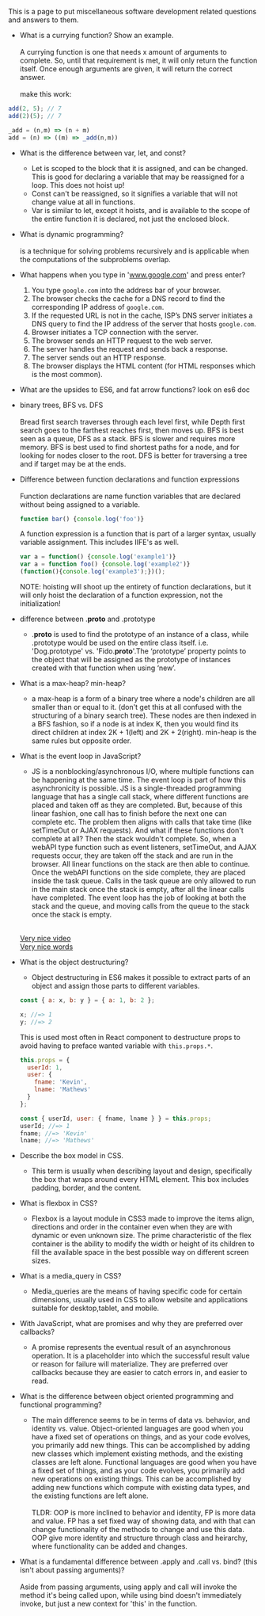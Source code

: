 This is a page to put miscellaneous software development
related questions and answers to them.


* What is a currying function? Show an example.
<br><br> A currying function is one that needs x amount of arguments to complete. So, until that requirement is met, it will only return the function itself. Once enough arguments are given, it will return the correct answer.
<br><br> make this work:
```javascript
add(2, 5); // 7
add(2)(5); // 7
```
```javascript
_add = (n,m) => (n + m)
add = (n) => ((m) => _add(n,m))
```
* What is the difference between var, let, and const?
  - Let is scoped to the block that it is assigned, and can be changed. This is good for declaring a variable that may be reassigned for a loop. This does not hoist up!
  - Const can't be reassigned, so it signifies a variable that will not change value at all in functions.
  - Var is similar to let, except it hoists, and is available to the scope of the entire function it is declared, not just the enclosed block.
* What is dynamic programming?
<br><br>is a technique for solving problems recursively and is applicable when the computations of the subproblems overlap.
* What happens when you type in 'www.google.com' and press enter?
  1. You type `google.com` into the address bar of your browser.
  2. The browser checks the cache for a DNS record to find the corresponding IP address of `google.com`.
  3. If the requested URL is not in the cache, ISP’s DNS server initiates a DNS query to find the IP address of the server that hosts `google.com`.
  4. Browser initiates a TCP connection with the server.
  5. The browser sends an HTTP request to the web server.
  6. The server handles the request and sends back a response.
  7. The server sends out an HTTP response.
  8. The browser displays the HTML content (for HTML responses which is the most common).
* What are the upsides to ES6, and fat arrow functions?
  look on es6 doc

* binary trees, BFS vs. DFS
<br><br> Bread first search traverses through each level first, while Depth first search goes to the farthest reaches first, then moves up. BFS is best seen as a queue, DFS as a stack. BFS is slower and requires more memory. BFS is best used to find shortest paths for a node, and for looking for nodes closer to the root. DFS is better for traversing a tree and if target may be at the ends.

* Difference between function declarations and function expressions
  <br><br>Function declarations are name function variables that are declared without being assigned to a variable.
  ```js
  function bar() {console.log('foo')}
  ```
   A function expression is a function that is part of a larger syntax, usually variable assignment. This includes IIFE's as well.
   ```js
   var a = function() {console.log('example1')}
   var a = function foo() {console.log('example2')}
   (function(){console.log('example3');})();
   ```

   NOTE: hoisting will shoot up the entirety of function declarations, but it will only hoist the declaration of a function expression, not the initialization!

* difference between .__proto__ and .prototype
  - .__proto__ is used to find the prototype of an instance of a class, while .prototype would be used on the entire class itself. i.e. 'Dog.prototype' vs. 'Fido.__proto__'.The ‘prototype’ property points to the object that will be assigned as the prototype of instances created with that function when using ‘new’.

* What is a max-heap? min-heap?
  - a max-heap is a form of a binary tree where a node's children are all smaller than or equal to it. (don't get this at all confused with the structuring of a binary search tree). These nodes are then indexed in a BFS fashion, so if a node is at index K, then you would find its direct children at index 2K + 1(left) and 2K + 2(right). min-heap is the same rules but opposite order.

* What is the event loop in JavaScript?
  - JS is a nonblocking/asynchronous I/O, where multiple functions can be happening at the same time. The event loop is part of how this asynchronicity is possible. JS is a single-threaded programming language that has a single call stack, where different functions are placed and taken off as they are completed. But, because of this linear fashion, one call has to finish before the next one can complete etc. The problem then aligns with calls that take time (like setTimeOut or AJAX requests). And what if these functions don't complete at all? Then the stack wouldn't complete. So, when a webAPI type function such as event listeners, setTimeOut, and AJAX requests occur, they are taken off the stack and are run in the browser. All linear functions on the stack are then able to continue. Once the webAPI functions on the side complete, they are placed inside the task queue. Calls in the task queue are only allowed to run in the main stack once the stack is empty, after all the linear calls have completed. The event loop has the job of looking at both the stack and the queue, and moving calls from the queue to the stack once the stack is empty.<br><br>

  <a href="https://www.youtube.com/watch?v=8aGhZQkoFbQ">Very nice video</a>
  <br>
  <a href="http://blog.carbonfive.com/2013/10/27/the-javascript-event-loop-explained/">Very nice words</a>

* What is the object destructuring?
  - Object destructuring in ES6 makes it possible to extract parts of an object and assign those parts to different variables.
  ```javascript
  const { a: x, b: y } = { a: 1, b: 2 };

  x; //=> 1
  y; //=> 2
  ```
  This is used most often in React component to destructure props to avoid having to preface wanted variable with  `this.props.*`.
  ```javascript
  this.props = {
    userId: 1,
    user: {
      fname: 'Kevin',
      lname: 'Mathews'
    }
  };

  const { userId, user: { fname, lname } } = this.props;
  userId; //=> 1
  fname; //=> 'Kevin'
  lname; //=> 'Mathews'
  ```
* Describe the box model in CSS.
  - This term is usually when describing layout and design, specifically the box that wraps around every HTML element. This box includes padding, border, and the content.

* What is flexbox in CSS?
  - Flexbox is a layout module in CSS3 made to improve the items align, directions and order in the container even when they are with dynamic or even unknown size. The prime characteristic of the flex container is the ability to modify the width or height of its children to fill the available space in the best possible way on different screen sizes.

* What is a media_query in CSS?
  - Media_queries are the means of having specific code for certain dimensions, usually used in CSS to allow website and applications suitable for desktop,tablet, and mobile.

* With JavaScript, what are promises and why they are preferred over callbacks?
  - A promise represents the eventual result of an asynchronous operation. It is a placeholder into which the successful result value or reason for failure will materialize. They are preferred over callbacks because they are easier to catch errors in, and easier to read.

* What is the difference between object oriented programming and functional programming?
  - The main difference seems to be in terms of data vs. behavior, and identity vs. value. Object-oriented languages are good when you have a fixed set of operations on things, and as your code evolves, you primarily add new things. This can be accomplished by adding new classes which implement existing methods, and the existing classes are left alone. Functional languages are good when you have a fixed set of things, and as your code evolves, you primarily add new operations on existing things. This can be accomplished by adding new functions which compute with existing data types, and the existing functions are left alone.
  <br><br> TLDR: OOP is more inclined to behavior and identity, FP is more data and value. FP has a set fixed way of showing data, and with that can change functionality of the methods to change and use this data. OOP give more identity and structure through class and heirarchy, where functionality can be added and changes.

* What is a fundamental difference between .apply and .call vs. bind? (this isn't about passing arguments)?
<br><br> Aside from passing arguments, using apply and call will invoke the method it's being called upon, while using bind doesn't immediately invoke, but just a new context for 'this' in the function.
